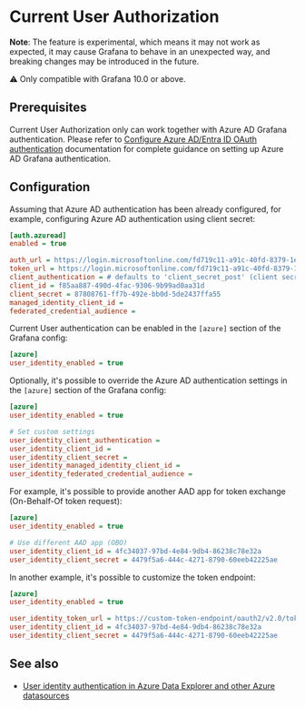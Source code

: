 # Current User Authorization

**Note**: The feature is experimental, which means it may not work as expected, it may cause Grafana to behave in an unexpected way, and breaking changes may be introduced
in the future.

⚠️ Only compatible with Grafana 10.0 or above.

## Prerequisites

Current User Authorization only can work together with Azure AD Grafana authentication. Please refer to [Configure Azure AD/Entra ID OAuth authentication](https://grafana.com/docs/grafana/latest/setup-grafana/configure-security/configure-authentication/azuread/) documentation for complete guidance on setting up Azure AD Grafana authentication.

## Configuration

Assuming that Azure AD authentication has been already configured, for example, configuring Azure AD authentication using client secret:

```ini
[auth.azuread]
enabled = true

auth_url = https://login.microsoftonline.com/fd719c11-a91c-40fd-8379-1e6cd3c59568//oauth2/v2.0/authorize
token_url = https://login.microsoftonline.com/fd719c11-a91c-40fd-8379-1e6cd3c59568/oauth2/v2.0/token
client_authentication = # defaults to 'client_secret_post' (client secret)
client_id = f85aa887-490d-4fac-9306-9b99ad0aa31d
client_secret = 87808761-ff7b-492e-bb0d-5de2437ffa55
managed_identity_client_id =
federated_credential_audience =
```

Current User authentication can be enabled in the `[azure]` section of the Grafana config:

```ini
[azure]
user_identity_enabled = true
```

Optionally, it's possible to override the Azure AD authentication settings in the `[azure]` section of the Grafana config:

```ini
[azure]
user_identity_enabled = true

# Set custom settings
user_identity_client_authentication =
user_identity_client_id =
user_identity_client_secret =
user_identity_managed_identity_client_id =
user_identity_federated_credential_audience =
```

For example, it's possible to provide another AAD app for token exchange (On-Behalf-Of token request):

```ini
[azure]
user_identity_enabled = true

# Use different AAD app (OBO)
user_identity_client_id = 4fc34037-97bd-4e84-9db4-86238c78e32a
user_identity_client_secret = 4479f5a6-444c-4271-8790-60eeb42225ae
```

In another example, it's possible to customize the token endpoint:

```ini
[azure]
user_identity_enabled = true

user_identity_token_url = https://custom-token-endpoint/oauth2/v2.0/token
user_identity_client_id = 4fc34037-97bd-4e84-9db4-86238c78e32a
user_identity_client_secret = 4479f5a6-444c-4271-8790-60eeb42225ae
```

## See also

- [User identity authentication in Azure Data Explorer and other Azure datasources](https://github.com/grafana/grafana/discussions/62994)
